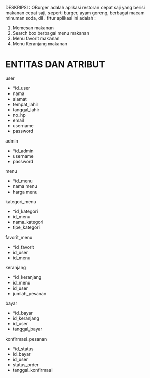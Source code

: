 DESKRIPSI :
OBurger adalah aplikasi restoran cepat saji yang berisi makanan cepat saji, seperti burger, ayam goreng, berbagai macam minuman soda, dll . fitur aplikasi ini adalah :

1. Memesan makanan
2. Search box berbagai menu makanan
3. Menu favorit makanan
4. Menu Keranjang makanan



<h1 b >ENTITAS DAN ATRIBUT</h1>

user
- *id_user
- nama
- alamat
- tempat_lahir
- tanggal_lahir
- no_hp 
- email 
- username 
- password

admin
- *id_admin
- username
- password


menu
- *id_menu
- nama menu
- harga menu

kategori_menu
- *id_kategori
- id_menu
- nama_kategori
- tipe_kategori


favorit_menu
- *id_favorit
- id_user
- id_menu

keranjang 
- *id_keranjang
- id_menu
- id_user
- jumlah_pesanan

bayar
- *id_bayar
- id_keranjang
- id_user
- tanggal_bayar

konfirmasi_pesanan
- *id_status
- id_bayar
- id_user
- status_order
- tanggal_konfirmasi
